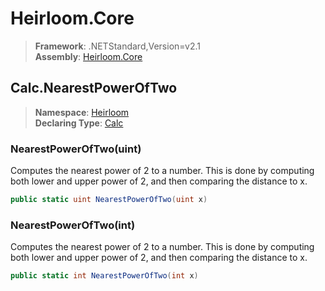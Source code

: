 # Heirloom.Core

> **Framework**: .NETStandard,Version=v2.1  
> **Assembly**: [Heirloom.Core][0]  

## Calc.NearestPowerOfTwo

> **Namespace**: [Heirloom][0]  
> **Declaring Type**: [Calc][1]  

### NearestPowerOfTwo(uint)

Computes the nearest power of 2 to a number. This is done by computing both lower and upper power of 2, and then comparing the distance to x.

```cs
public static uint NearestPowerOfTwo(uint x)
```

### NearestPowerOfTwo(int)

Computes the nearest power of 2 to a number. This is done by computing both lower and upper power of 2, and then comparing the distance to x.

```cs
public static int NearestPowerOfTwo(int x)
```

[0]: ../../../Heirloom.Core.md
[1]: ../Calc.md
